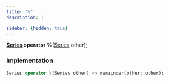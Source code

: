 ```yaml
---
title: "%"
description: |

sidebar: {hidden: true}
---
```

<span class="dart-code"><strong>[Series] operator %</strong>(<span class="nobr">[Series] other</span>);</span>


### Implementation
```dart
Series operator %(Series other) => remainder(other: other);
```

[Series]: /reference/classes/series/